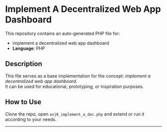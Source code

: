 # Implement A Decentralized Web App Dashboard

This repository contains an auto-generated PHP file for:

- implement a decentralized web app dashboard
- **Language**: PHP

## Description

This file serves as a base implementation for the concept: *implement a decentralized web app dashboard*.  
It can be used for educational, prototyping, or inspiration purposes.

## How to Use

Clone the repo, open `avj0_implement_a_dec.php` and extend or run it according to your needs.

---


